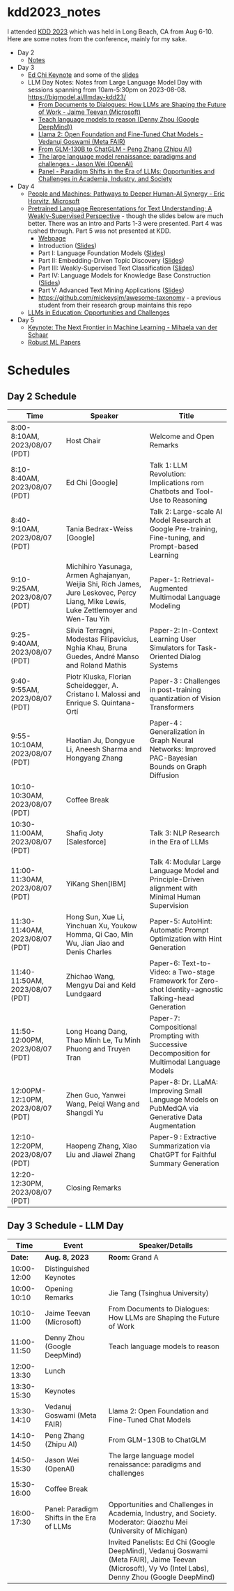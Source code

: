 # kdd2023_notes

I attended [KDD 2023](https://kdd.org/kdd2023/) which was held in Long Beach, CA from Aug 6-10. Here are some notes from the conference, mainly for my sake.

- Day 2
    - [Notes](./day2/day2_all.md)
- Day 3 
    - [Ed Chi Keynote](./day3/ed_chi_keynote/ed_chi_keynote.md) and some of the [slides](./day3/ed_chi_keynote/slides/)
    - LLM Day Notes: Notes from Large Language Model Day with sessions spanning from 10am-5:30pm on 2023-08-08. <https://bigmodel.ai/llmday-kdd23/>
        - [From Documents to Dialogues: How LLMs are Shaping the Future of Work - Jaime Teevan (Microsoft)](./day3/jaime_teevan/llm_day_jaime_teevan.md)
        - [Teach language models to reason (Denny Zhou (Google DeepMind))](./day3/denny_zhou/llm_day_denny_zhou.md)
        - [Llama 2: Open Foundation and Fine-Tuned Chat Models - Vedanuj Goswami (Meta FAIR)](./day3/vedanuj/llm_day_vedanuj.md)
        - [From GLM-130B to ChatGLM - Peng Zhang (Zhipu AI)](./day3/peng_zheng/llm_day_peng_zheng.md)
        - [The large language model renaissance: paradigms and challenges - Jason Wei (OpenAI)](./day3/llm_day/jason_wei/llm_day_jason_wei.md)
        - [Panel - Paradigm Shifts in the Era of LLMs: Opportunities and Challenges in Academia, Industry, and Society](./day3/panel/llm_day_panel.md)
- Day 4
    - [People and Machines: Pathways to Deeper Human-AI Synergy - Eric Horvitz, Microsoft](./day4/keynote_eric_horvitz.md)
    - [Pretrained Language Representations for Text Understanding: A Weakly-Supervised Perspective](./day4/pretrained_llm_nlu_workshop/notes.md) - though the slides below are much better. There was an intro and Parts 1-3 were presented. Part 4 was rushed through. Part 5 was not presented at KDD.
        - [Webpage](https://yumeng5.github.io/kdd23-tutorial/)
        - Introduction ([Slides](./day4/pretrained_llm_nlu_workshop/slides/Part0.pdf))
        - Part I: Language Foundation Models ([Slides](./day4/pretrained_llm_nlu_workshop/slides/Part1.pdf))
        - Part II: Embedding-Driven Topic Discovery ([Slides](./day4/pretrained_llm_nlu_workshop/slides/Part2.pdf))
        - Part III: Weakly-Supervised Text Classification ([Slides](./day4/pretrained_llm_nlu_workshop/slides/Part3.pdf))
        - Part IV: Language Models for Knowledge Base Construction ([Slides](./day4/pretrained_llm_nlu_workshop/slides/Part4.pdf))
        - Part V: Advanced Text Mining Applications ([Slides](./day4/pretrained_llm_nlu_workshop/slides/Part5.pdf))
        - https://github.com/mickeysjm/awesome-taxonomy - a previous student from their research group maintains this repo
    - [LLMs in Education: Opportunities and Challenges](./day4/panel_llms_in_education.md)
- Day 5
    - [Keynote: The Next Frontier in Machine Learning - Mihaela van der Schaar](./day5/keynote_next_frontier_ml.md)
    - [Robust ML Papers](./day5/robust_ml.md)


# Schedules

## Day 2 Schedule

| Time                          | Speaker                                                                                               | Title                                                                                                                         |
|-------------------------------|-------------------------------------------------------------------------------------------------------|-------------------------------------------------------------------------------------------------------------------------------|
| 8:00-8:10AM, 2023/08/07 (PDT) | Host Chair                                                                                            | Welcome and Open Remarks                                                                                                      |
| 8:10-8:40AM, 2023/08/07 (PDT) | Ed Chi [Google]                                                                                       | Talk 1: LLM Revolution: Implications rom Chatbots and Tool-Use to Reasoning |
| 8:40-9:10AM, 2023/08/07 (PDT) | Tania Bedrax-Weiss [Google]                                                                           | Talk 2: Large-scale AI Model Research at Google Pre-training, Fine-tuning, and Prompt-based Learning                          |
| 9:10-9:25AM, 2023/08/07 (PDT) | Michihiro Yasunaga, Armen Aghajanyan, Weijia Shi, Rich James, Jure Leskovec, Percy Liang, Mike Lewis, Luke Zettlemoyer and Wen-Tau Yih | Paper-1: Retrieval-Augmented Multimodal Language Modeling                                                                    |
| 9:25-9:40AM, 2023/08/07 (PDT) | Silvia Terragni, Modestas Filipavicius, Nghia Khau, Bruna Guedes, André Manso and Roland Mathis      | Paper-2: In-Context Learning User Simulators for Task-Oriented Dialog Systems                                                 |
| 9:40-9:55AM, 2023/08/07 (PDT) | Piotr Kluska, Florian Scheidegger, A. Cristano I. Malossi and Enrique S. Quintana-Ortí                | Paper-3 : Challenges in post-training quantization of Vision Transformers                                                     |
| 9:55-10:10AM, 2023/08/07 (PDT) | Haotian Ju, Dongyue Li, Aneesh Sharma and Hongyang Zhang                                             | Paper-4 : Generalization in Graph Neural Networks: Improved PAC-Bayesian Bounds on Graph Diffusion                            |
| 10:10-10:30AM, 2023/08/07 (PDT) | Coffee Break                                                                                        |                                                                                                                               |
| 10:30-11:00AM, 2023/08/07 (PDT) | Shafiq Joty [Salesforce]                                                                              | Talk 3: NLP Research in the Era of LLMs                                                                                       |
| 11:00-11:30AM, 2023/08/07 (PDT) | YiKang Shen[IBM]                                                                                      | Talk 4: Modular Large Language Model and Principle-Driven alignment with Minimal Human Supervision                            |
| 11:30-11:40AM, 2023/08/07 (PDT) | Hong Sun, Xue Li, Yinchuan Xu, Youkow Homma, Qi Cao, Min Wu, Jian Jiao and Denis Charles             | Paper-5: AutoHint: Automatic Prompt Optimization with Hint Generation                                                         |
| 11:40-11:50AM, 2023/08/07 (PDT) | Zhichao Wang, Mengyu Dai and Keld Lundgaard                                                          | Paper-6: Text-to-Video: a Two-stage Framework for Zero-shot Identity-agnostic Talking-head Generation                         |
| 11:50-12:00PM, 2023/08/07 (PDT) | Long Hoang Dang, Thao Minh Le, Tu Minh Phuong and Truyen Tran                                        | Paper-7: Compositional Prompting with Successive Decomposition for Multimodal Language Models                                 |
| 12:00PM-12:10PM, 2023/08/07 (PDT) | Zhen Guo, Yanwei Wang, Peiqi Wang and Shangdi Yu                                                     | Paper-8: Dr. LLaMA: Improving Small Language Models on PubMedQA via Generative Data Augmentation                              |
| 12:10-12:20PM, 2023/08/07 (PDT) | Haopeng Zhang, Xiao Liu and Jiawei Zhang                                                              | Paper-9 : Extractive Summarization via ChatGPT for Faithful Summary Generation                                                |
| 12:20-12:30PM, 2023/08/07 (PDT) | Closing Remarks                                                                                      |                                                                                                                               |

## Day 3 Schedule - LLM Day

| Time         | Event                                              | Speaker/Details                                                                                                 |
|--------------|----------------------------------------------------|------------------------------------------------------------------------------------------------------------------|
| **Date:**    | **Aug. 8, 2023**                                   | **Room:** Grand A                                                                                               |
| 10:00-12:00  | Distinguished Keynotes                             |                                                                                                                  |
| 10:00-10:10  | Opening Remarks                                    | Jie Tang (Tsinghua University)                                                                                   |
| 10:10-11:00  | Jaime Teevan (Microsoft)                           | From Documents to Dialogues: How LLMs are Shaping the Future of Work                                             |
| 11:00-11:50  | Denny Zhou (Google DeepMind)                       | Teach language models to reason                                                                                  |
| 12:00-13:30  | Lunch                                              |                                                                                                                  |
| 13:30-15:30  | Keynotes                                           |                                                                                                                  |
| 13:30-14:10  | Vedanuj Goswami (Meta FAIR)                        | Llama 2: Open Foundation and Fine-Tuned Chat Models                                                              |
| 14:10-14:50  | Peng Zhang (Zhipu AI)                              | From GLM-130B to ChatGLM                                                                                         |
| 14:50-15:30  | Jason Wei (OpenAI)                                 | The large language model renaissance: paradigms and challenges                                                   |
| 15:30-16:00  | Coffee Break                                       |                                                                                                                  |
| 16:00-17:30  | Panel: Paradigm Shifts in the Era of LLMs          | Opportunities and Challenges in Academia, Industry, and Society. Moderator: Qiaozhu Mei (University of Michigan)  |
|              |                                                    | Invited Panelists: Ed Chi (Google DeepMind), Vedanuj Goswami (Meta FAIR), Jaime Teevan (Microsoft), Vy Vo (Intel Labs), Denny Zhou (Google DeepMind) |
